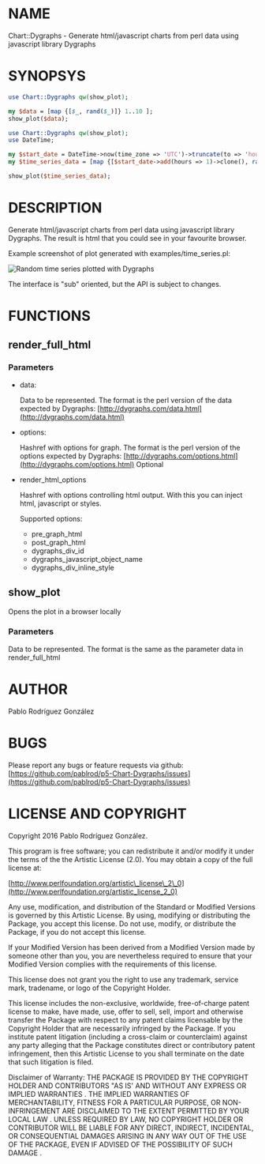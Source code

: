 # NAME

Chart::Dygraphs - Generate html/javascript charts from perl data using javascript library Dygraphs

# SYNOPSYS

```perl
use Chart::Dygraphs qw(show_plot);

my $data = [map {[$_, rand($_)]} 1..10 ];
show_plot($data);

use Chart::Dygraphs qw(show_plot);
use DateTime;

my $start_date = DateTime->now(time_zone => 'UTC')->truncate(to => 'hour');
my $time_series_data = [map {[$start_date->add(hours => 1)->clone(), rand($_)]} 1..1000];

show_plot($time_series_data);
```

# DESCRIPTION

Generate html/javascript charts from perl data using javascript library Dygraphs. The result
is html that you could see in your favourite browser.

Example screenshot of plot generated with examples/time\_series.pl:

![Random time series plotted with Dygraphs](https://raw.githubusercontent.com/pablrod/p5-Chart-Dygraphs/master/examples/time_series.png)

The interface is "sub" oriented, but the API is subject to changes.

# FUNCTIONS

## render\_full\_html

### Parameters

- data:

    Data to be represented. The format is the perl version of the data expected by Dygraphs: [http://dygraphs.com/data.html](http://dygraphs.com/data.html)

- options:

    Hashref with options for graph. The format is the perl version of the options expected by Dygraphs: [http://dygraphs.com/options.html](http://dygraphs.com/options.html)
    Optional

- render\_html\_options

    Hashref with options controlling html output. With this you can inject html, javascript or styles.

    Supported options:

    - pre\_graph\_html
    - post\_graph\_html
    - dygraphs\_div\_id
    - dygraphs\_javascript\_object\_name
    - dygraphs\_div\_inline\_style

## show\_plot

Opens the plot in a browser locally

### Parameters

Data to be represented. The format is the same as the parameter data in render\_full\_html

# AUTHOR

Pablo Rodríguez González

# BUGS

Please report any bugs or feature requests via github: [https://github.com/pablrod/p5-Chart-Dygraphs/issues](https://github.com/pablrod/p5-Chart-Dygraphs/issues)

# LICENSE AND COPYRIGHT

Copyright 2016 Pablo Rodríguez González.

This program is free software; you can redistribute it and/or modify it
under the terms of the the Artistic License (2.0). You may obtain a
copy of the full license at:

[http://www.perlfoundation.org/artistic\_license\_2\_0](http://www.perlfoundation.org/artistic_license_2_0)

Any use, modification, and distribution of the Standard or Modified
Versions is governed by this Artistic License. By using, modifying or
distributing the Package, you accept this license. Do not use, modify,
or distribute the Package, if you do not accept this license.

If your Modified Version has been derived from a Modified Version made
by someone other than you, you are nevertheless required to ensure that
your Modified Version complies with the requirements of this license.

This license does not grant you the right to use any trademark, service
mark, tradename, or logo of the Copyright Holder.

This license includes the non-exclusive, worldwide, free-of-charge
patent license to make, have made, use, offer to sell, sell, import and
otherwise transfer the Package with respect to any patent claims
licensable by the Copyright Holder that are necessarily infringed by the
Package. If you institute patent litigation (including a cross-claim or
counterclaim) against any party alleging that the Package constitutes
direct or contributory patent infringement, then this Artistic License
to you shall terminate on the date that such litigation is filed.

Disclaimer of Warranty: THE PACKAGE IS PROVIDED BY THE COPYRIGHT HOLDER
AND CONTRIBUTORS "AS IS' AND WITHOUT ANY EXPRESS OR IMPLIED WARRANTIES . THE IMPLIED WARRANTIES OF MERCHANTABILITY,
            FITNESS FOR A PARTICULAR
              PURPOSE,                                 OR NON-INFRINGEMENT ARE DISCLAIMED TO THE EXTENT PERMITTED BY
              YOUR LOCAL LAW . UNLESS REQUIRED BY LAW, NO COPYRIGHT HOLDER OR
              CONTRIBUTOR WILL BE LIABLE FOR ANY DIRECT, INDIRECT, INCIDENTAL, OR
              CONSEQUENTIAL DAMAGES ARISING IN ANY WAY OUT OF THE USE OF THE PACKAGE,
            EVEN IF ADVISED OF THE POSSIBILITY OF SUCH DAMAGE
              .
